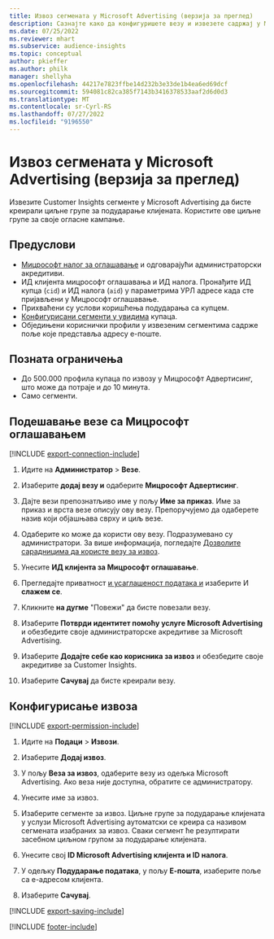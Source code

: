 ```yaml
---
title: Извоз сегмената у Microsoft Advertising (верзија за преглед)
description: Сазнајте како да конфигуришете везу и извезете садржај у Microsoft Advertising.
ms.date: 07/25/2022
ms.reviewer: mhart
ms.subservice: audience-insights
ms.topic: conceptual
author: pkieffer
ms.author: philk
manager: shellyha
ms.openlocfilehash: 44217e7823ffbe14d232b3e33de1b4ea6ed69dcf
ms.sourcegitcommit: 594081c82ca385f7143b3416378533aaf2d6d0d3
ms.translationtype: MT
ms.contentlocale: sr-Cyrl-RS
ms.lasthandoff: 07/27/2022
ms.locfileid: "9196550"
---
```

# <a name="export-segments-to-microsoft-advertising-preview"></a>Извоз сегмената у Microsoft Advertising (верзија за преглед)

Извезите Customer Insights сегменте у Microsoft Advertising да бисте креирали циљне групе за подударање клијената. Користите ове циљне групе за своје огласне кампање.

## <a name="prerequisites"></a>Предуслови

- [Мицрософт налог за оглашавање](https://ads.microsoft.com/) и одговарајући администраторски акредитиви.
- ИД клијента мицрософт оглашавања и ИД налога. Пронађите ИД купца (`cid`) и ИД налога (`aid`) у параметрима УРЛ адресе када сте пријављени у Мицрософт оглашавање.
- Прихваћени су услови коришћења подударања са купцем.
- [Конфигурисани сегменти у увидима](segments.md) купаца.
- Обједињени кориснички профили у извезеним сегментима садрже поље које представља адресу е-поште.

## <a name="known-limitations"></a>Позната ограничења

- До 500.000 профила купаца по извозу у Мицрософт Адвертисинг, што може да потраје и до 10 минута.
- Само сегменти.

## <a name="set-up-connection-to-microsoft-advertising"></a>Подешавање везе са Мицрософт оглашавањем

[!INCLUDE [export-connection-include](includes/export-connection-admn.md)]

1. Идите на **Администратор** > **Везе**.

1. Изаберите **додај везу и** одаберите **Мицрософт Адвертисинг**.

1. Дајте вези препознатљиво име у пољу **Име за приказ**. Име за приказ и врста везе описују ову везу. Препоручујемо да одаберете назив који објашњава сврху и циљ везе.

1. Одаберите ко може да користи ову везу. Подразумевано су администратори. За више информација, погледајте [Дозволите сарадницима да користе везу за извоз](connections.md#allow-contributors-to-use-a-connection-for-exports).

1. Унесите **ИД клијента за Мицрософт оглашавање**.

1. Прегледајте приватност [и усаглашеност података и](connections.md#data-privacy-and-compliance) изаберите И **слажем се**.

1. Кликните **на дугме** "Повежи" да бисте повезали везу.

1. Изаберите **Потврди идентитет помоћу услуге Microsoft Advertising** и обезбедите своје администраторске акредитиве за Microsoft Advertising.

1. Изаберите **Додајте себе као корисника за извоз** и обезбедите своје акредитиве за Customer Insights.

1. Изаберите **Сачувај** да бисте креирали везу.

## <a name="configure-an-export"></a>Конфигурисање извоза

[!INCLUDE [export-permission-include](includes/export-permission.md)]

1. Идите на **Подаци** > **Извози**.

1. Изаберите **Додај извоз**.

1. У пољу **Веза за извоз**, одаберите везу из одељка Microsoft Advertising. Ако веза није доступна, обратите се администратору.

1. Унесите име за извоз.

1. Изаберите сегменте за извоз. Циљне групе за подударање клијената у услузи Microsoft Advertising аутоматски се креира са називом сегмената изабраних за извоз. Сваки сегмент ће резултирати засебном циљном групом за подударање клијената.

1. Унесите свој **ID Microsoft Advertising клијента и ID налога**.

1. У одељку **Подударање података**, у пољу **Е-пошта**, изаберите поље са е-адресом клијента.

1. Изаберите **Сачувај**.

[!INCLUDE [export-saving-include](includes/export-saving.md)]

[!INCLUDE [footer-include](includes/footer-banner.md)]
